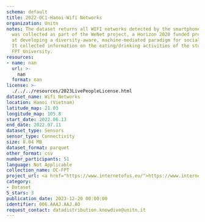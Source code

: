 ```yaml
---
schema: default
title: 2022-OC1-Hanoi-Wifi Networks
organization: Unitn
notes: The dataset returns all WIFI networks detected by the smartphone. The dataset
  was collected as part of the WeNet project, a Horizon 2020 funded project that aims
  at developing a diversity-aware, machine-mediated paradigm for social interactions.
  It collected information on the eating/drinking activities of the students of the
  FPT University.
resources:
- name: nan
  url: >-
    nan
  format: nan
license: >-
  ./../../resources/2023LivePeopleLicense.html
dataset_name: Wifi Networks
location: Hanoi (Vietnam)
latitude_map: 21.03
longitude_map: 105.8
start_date: 2022.06.13
end_date: 2022.07.11
dataset_type: Sensors
sensor_type: Connectivity
size: 8.04 MB
dataset_format: parquet
other_format: csv
number_participants: 51
language: Not Applicable
collection_name: OC-FPT
project_url: <a href="https://www.internetofus.eu/">https://www.internetofus.eu/</a>
category:
- Dataset
5_stars: 3
publication_date: 2023-12-20 00:00:00
identifier: 006.AAAJ.AAJ.AO
request_contact: datadistribution.knowdive@unitn.it
---
```

